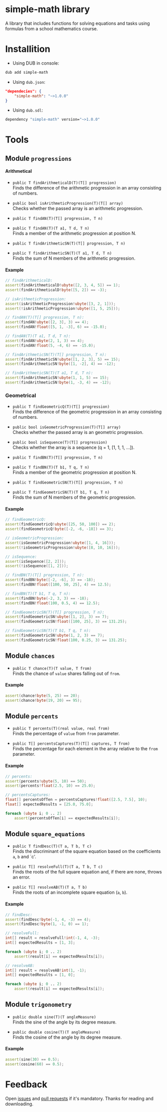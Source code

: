# simple-math library
A library that includes functions for solving equations and tasks using formulas from a school mathematics course.

# Installition
* Using DUB in console:
```bash
dub add simple-math
```

* Using `dub.json`:
```json
"dependecies": {
	"simple-math": "~>1.0.0"
}
```

* Using `dub.sdl`:
```bash
dependency "simple-math" version="~>1.0.0"
```

# Tools
## Module `progressions`
#### Arithmetical
* `public T findArithmeticalD(T)(T[] progression)`\
Finds the difference of the arithmetic progression in an array consisting of numbers.

* `public bool isArithmeticProgression(T)(T[] array)`\
Checks whether the passed array is an arithmetic progression.

* `public T findAN(T)(T[] progression, T n)`
* `public T findAN(T)(T a1, T d, T n)`\
Finds a member of the arithmetic progression at position N.

* `public T findArithmeticSN(T)(T[] progression, T n)`
* `public T findArithmeticSN(T)(T a1, T d, T n)`\
Finds the sum of N members of the arithmetic progression.

#### Example
```d
// findArithmeticalD:
assert(findArithmeticalD!ubyte([2, 3, 4, 5]) == 1);
assert(findArithmeticalD!byte([5, 2]) == -3);

// isArithmeticProgression:
assert(isArithmeticProgression!ubyte([3, 2, 1]));
assert(!isArithmeticProgression!ubyte([1, 5, 25]));

// findAN(T)(T[] progression, T n):
assert(findAN!ubyte([2, 3], 3) == 4);
assert(findAN!float([5, 1, -3], 6) == -15.0);

// findAN(T)(T a1, T d, T n):
assert(findAN!ubyte(2, 1, 3) == 4);
assert(findAN!float(5, -4, 6) == -15.0);

// findArithmeticSN(T)(T[] progression, T n):
assert(findArithmeticSN!ubyte([1, 2, 3], 5) == 15);
assert(findArithmeticSN!byte([1, -2], 4) == -12);

// findArithmeticSN(T)(T a1, T d, T n):
assert(findArithmeticSN!ubyte(1, 1, 5) == 15);
assert(findArithmeticSN!byte(1, -3, 4) == -12);
```

### Geometrical
* `public T findGeometricQ(T)(T[] progression)`\
Finds the difference of the geometric progression in an array consisting of numbers.

* `public bool isGeometricProgression(T)(T[] array)`\
Checks whether the passed array is an geometric progression.

* `public bool isSequence(T)(T[] progression)`\
Checks whether the array is a sequence (q = 1, [1, 1, 1, ...]).

* `public T findBN(T)(T[] progression, T n)`
* `public T findBN(T)(T b1, T q, T n)`\
Finds a member of the geometric progression at position N.

* `public T findGeometricSN(T)(T[] progression, T n)`
* `public T findGeometricSN(T)(T b1, T q, T n)`\
Finds the sum of N members of the geometric progression.

#### Example
```d
// findGeometricQ:
assert(findGeometricQ!ubyte([25, 50, 100]) == 2);
assert(findGeometricQ!byte([-2, -6, -18]) == 3);

// isGeometricProgression:
assert(isGeometricProgression!ubyte([1, 4, 16]));
assert(!isGeometricProgression!ubyte([8, 10, 16]));

// isSequence:
assert(isSequence([2, 2]));
assert(!isSequence([1, 2]));

// findBN(T)(T[] progression, T n):
assert(findBN!byte([-2, -6], 3) == -18);
assert(findBN!float([100, 50, 25], 4) == 12.5);

// findBN(T)(T b1, T q, T n):
assert(findBN!byte(-2, 3, 3) == -18);
assert(findBN!float(100, 0.5, 4) == 12.5);

// findGeometricSN(T)(T[] progression, T n):
assert(findGeometricSN!ubyte([1, 2], 3) == 7);
assert(findGeometricSN!float([100, 25], 3) == 131.25);

// findGeometricSN(T)(T b1, T q, T n):
assert(findGeometricSN!ubyte(1, 2, 3) == 7);
assert(findGeometricSN!float(100, 0.25, 3) == 131.25);
```

## Module `chances`
* `public T chance(T)(T value, T from)`\
Finds the chance of `value` shares falling out of `from`.

#### Example
```d
assert(chance!byte(5, 25) == 20);
assert(chance!byte(19, 20) == 95);
```

## Module `percents`
* `public T percents(T)(real value, real from)`\
Finds the percentage of `value` from `from` parameter.

* `public T[] percentsCaptures(T)(T[] captures, T from)`\
Finds the percentage for each element in the array relative to the `from` parameter.

#### Example
```d
// percents:
assert(percents!ubyte(5, 10) == 50);
assert(percents!float(2.5, 10) == 25.0);

// percentsCaptures:
float[] percentsOfTen = percentsCaptures!float([2.5, 7.5], 10);
float[] expectedResults = [25.0, 75.0];

foreach (ubyte i; 0 .. 2)
	assert(percentsOfTen[i] == expectedResults[i]);
```

## Module `square_equations`
* `public T findDesc(T)(T a, T b, T c)`\
Finds the discriminant of the square equation based on the coefficients `a`, `b` and `c'.

* `public T[] resolveFull(T)(T a, T b, T c)`\
Finds the roots of the full square equation and, if there are none, throws an error.

* `public T[] resolveAB(T)(T a, T b)`\
Finds the roots of an incomplete square equation (`a`, `b`).

#### Example
```d
// findDesc:
assert(findDesc!byte(-1, 4, -3) == 4);
assert(findDesc!byte(1, -1, 0) == 1);

// resolveFull:
int[] result = resolveFull!int(-1, 4, -3);
int[] expectedResults = [1, 3];

foreach (ubyte i; 0 .. 2)
	assert(result[i] == expectedResults[i]);

// resolveAB:
int[] result = resolveAB!int(1, -1);
int[] expectedResults = [1, 0];

foreach (ubyte i; 0 .. 2)
	assert(result[i] == expectedResults[i]);
```

## Module `trigonometry`
* `public double sine(T)(T angleMeasure)`\
Finds the sine of the angle by its degree measure.

* `public double cosine(T)(T angleMeasure)`\
Finds the cosine of the angle by its degree measure.

#### Example
```d
assert(sine(30) == 0.5);
assert(cosine(60) == 0.5);
```

# Feedback
Open [issues](https://github.com/DarkJoij/simple-math/issues) and [pull requests](https://github.com/DarkJoij/simple-math/pulls) if it's mandatory. Thanks for reading and downloading.
